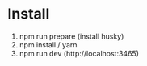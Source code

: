 # Install 
1. npm run prepare (install husky) <br/>
2. npm install / yarn <br />
3. npm run dev (http://localhost:3465)
